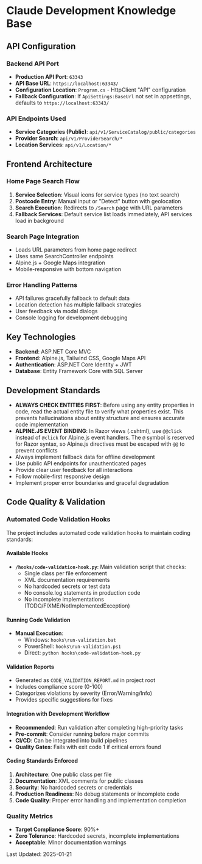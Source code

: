 # Claude Development Knowledge Base

## API Configuration

### Backend API Port
- **Production API Port**: `63343`
- **API Base URL**: `https://localhost:63343/`
- **Configuration Location**: `Program.cs` - HttpClient "API" configuration
- **Fallback Configuration**: If `ApiSettings:BaseUrl` not set in appsettings, defaults to `https://localhost:63343/`

### API Endpoints Used
- **Service Categories (Public)**: `api/v1/ServiceCatalog/public/categories`
- **Provider Search**: `api/v1/ProviderSearch/*` 
- **Location Services**: `api/v1/Location/*`

## Frontend Architecture

### Home Page Search Flow
1. **Service Selection**: Visual icons for service types (no text search)
2. **Postcode Entry**: Manual input or "Detect" button with geolocation
3. **Search Execution**: Redirects to `/Search` page with URL parameters
4. **Fallback Services**: Default service list loads immediately, API services load in background

### Search Page Integration
- Loads URL parameters from home page redirect
- Uses same SearchController endpoints
- Alpine.js + Google Maps integration
- Mobile-responsive with bottom navigation

### Error Handling Patterns
- API failures gracefully fallback to default data
- Location detection has multiple fallback strategies
- User feedback via modal dialogs
- Console logging for development debugging

## Key Technologies
- **Backend**: ASP.NET Core MVC
- **Frontend**: Alpine.js, Tailwind CSS, Google Maps API
- **Authentication**: ASP.NET Core Identity + JWT
- **Database**: Entity Framework Core with SQL Server

## Development Standards
- **ALWAYS CHECK ENTITIES FIRST**: Before using any entity properties in code, read the actual entity file to verify what properties exist. This prevents hallucinations about entity structure and ensures accurate code implementation
- **ALPINE.JS EVENT BINDING**: In Razor views (.cshtml), use `@@click` instead of `@click` for Alpine.js event handlers. The `@` symbol is reserved for Razor syntax, so Alpine.js directives must be escaped with `@@` to prevent conflicts
- Always implement fallback data for offline development
- Use public API endpoints for unauthenticated pages
- Provide clear user feedback for all interactions
- Follow mobile-first responsive design
- Implement proper error boundaries and graceful degradation

## Code Quality & Validation

### Automated Code Validation Hooks
The project includes automated code validation hooks to maintain coding standards:

#### Available Hooks
- **`/hooks/code-validation-hook.py`**: Main validation script that checks:
  - Single class per file enforcement
  - XML documentation requirements
  - No hardcoded secrets or test data
  - No console.log statements in production code
  - No incomplete implementations (TODO/FIXME/NotImplementedException)

#### Running Code Validation
- **Manual Execution**: 
  - Windows: `hooks\run-validation.bat`
  - PowerShell: `hooks\run-validation.ps1`
  - Direct: `python hooks\code-validation-hook.py`

#### Validation Reports
- Generated as `CODE_VALIDATION_REPORT.md` in project root
- Includes compliance score (0-100)
- Categorizes violations by severity (Error/Warning/Info)
- Provides specific suggestions for fixes

#### Integration with Development Workflow
- **Recommended**: Run validation after completing high-priority tasks
- **Pre-commit**: Consider running before major commits
- **CI/CD**: Can be integrated into build pipelines
- **Quality Gates**: Fails with exit code 1 if critical errors found

#### Coding Standards Enforced
1. **Architecture**: One public class per file
2. **Documentation**: XML comments for public classes
3. **Security**: No hardcoded secrets or credentials
4. **Production Readiness**: No debug statements or incomplete code
5. **Code Quality**: Proper error handling and implementation completion

### Quality Metrics
- **Target Compliance Score**: 90%+
- **Zero Tolerance**: Hardcoded secrets, incomplete implementations
- **Acceptable**: Minor documentation warnings

Last Updated: 2025-01-21